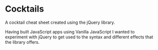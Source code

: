# Cocktails

A cocktail cheat sheet created using the jQuery library.  

Having built JavaScript apps using Vanilla JavaScript I wanted to experiment with jQuery to get used to the syntax and different effects that the library offers.
